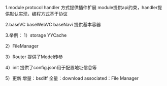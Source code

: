 1.module protocol handler 方式提供插件扩展
module提供api约束，handler提供默认实现，编程方式基于协议

2.baseVC baseWebVC baseNavi 提供基本容器

3.举例：
1）storage
YYCache

2）FileManager

3）Router
提供了Model传参

4）init
提供了config.json用于配置地址信息等

5）更新
增量：bsdiff
全量：download
associated：File Manager